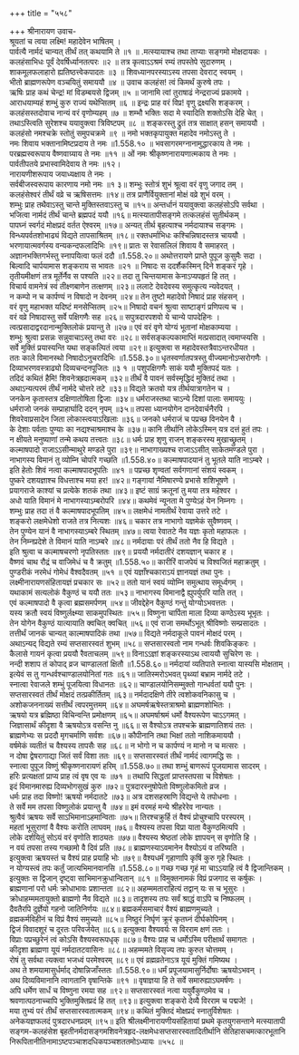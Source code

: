 +++
title = "५५८"

+++
श्रीनारायण उवाच-  
श्रूयतां च त्वया लक्ष्मि! महादेवेन भाषितम् ।  
पार्वत्यै नार्मदं चान्यत् तीर्थं तत् कथयामि ते ॥१ ॥
.मत्स्यायाश्च तथा ताप्याः सङ्गमो मोक्षदायकः ।  
कलहंसाभिधः पूर्वं देवर्षिर्ध्यानतत्परः ॥२ ॥
तत्र कृत्वाऽऽश्रमं रम्यं तपस्तेपे सुदारुणम् ।  
शाकमूलफलाहारो ह्यतिष्ठत्त्वेकपादतः ॥३ ॥
शिवध्यानपरस्याऽस्य तपसा देवराट् स्वयम् ।  
भीतो ब्राह्मणरूपेण वञ्चयितुं समाययौ ॥४ ॥
उवाच कलहंस! त्वं किमर्थं कुरुषे तपः ।  
ऋषिः प्राह कथं चेन्द्र! मां विडम्बयसे द्विजम् ॥५ ॥
जानामि त्वां तुराषाढं नेन्द्रराज्यं प्रकामये ।  
आराधयाम्यहं शम्भुं कुरु राज्यं यथेप्सितम् ॥६ ॥
इन्द्रः प्राह वरं विप्र! वृणु द्रक्ष्यसि शङ्करम् ।  
कलहंसस्तदोवाच नान्यं वरं वृणोम्यहम् ॥७ ॥
शम्भौ भक्तिः सदा मे स्यादिति शक्तोऽसि देहि चेत् ।  
तथाऽस्त्विति सुरेशश्च ययावुक्त्वा त्रिविष्टपम् ॥८ ॥
शङ्करस्तु द्रुतं तत्र साक्षात् हसन् समाययौ ।  
कलहंसो नमश्चक्रे स्तोतुं समुपचक्रमे ॥९ ॥
नमो भक्तकृपायुक्त महादेव नमोऽस्तु ते ।  
नमः शिवाय भक्तानामिष्टप्रदाय ते नमः ॥1.558.१० ॥
भवसागरमग्नानामुद्धारकाय ते नमः ।  
परब्रह्मस्वरूपाय वैष्णवाग्र्याय ते नमः ॥११ ॥
ओं नमः श्रीकृष्णनारायणात्मकाय ते नमः ।  
पार्वतीपतये प्रभास्वामिदेवाय ते नमः ॥१२।  
नारायणीशरूपाय जयाध्यक्षाय ते नमः ।  
सर्वबीजस्वरूपाय कारणाय नमो नमः ॥१ ३॥
शम्भुः स्तोत्रं शुभं श्रूत्वा वरं वृणु जगाद तम् ।  
कलहंसेश्वरं तीर्थं वव्रे च ऋषिसत्तमः ॥१४॥
तत्र प्राणैर्वियुक्तानां मोक्षं वव्रे शुभं वरम् ।  
शम्भुः प्राह तथैवाऽस्तु चान्ते मुक्तिस्तवाऽस्तु च ॥१५॥
अन्तर्धानं ययावुक्त्वा कलहंसोऽपि सर्वथा ।  
भजित्वा नार्मदं तीर्थं चान्ते ब्रह्मपदं ययौ ॥१६॥
मत्स्यातापीसङ्गमे तत्कलहंसं सुतीर्थकम् ।  
पापघ्नं स्वर्गदं मोक्षप्रदं वर्तत ऐश्वरम् ॥१७॥
अन्यत् तीर्थ बृहत्याश्च नर्मदायाश्च सङ्गमः ।  
विन्ध्यपर्वतशोभाढ्यं विद्यते तापसाश्रितम् ॥१८॥
रक्तधर्माभिधः कश्चिन्निषादस्तत्र चाययौ ।  
भरणायात्मवर्गस्य वन्यकन्दफलादिभिः ॥१९॥
प्रातः स रेवासलिलं शिवाय वै समाहरत् ।  
अज्ञानभक्तिगर्भस्तु स्नापयित्वा फलं ददौ ॥1.558.२०॥
अथोत्तरायणे प्राप्ते पुपूज कुसुमैः सदा ।  
बिल्वादि चार्पयामास शङ्कराय स भावतः ॥२१ ॥
निषादः स ददर्शैकस्मिन् दिने शङ्करं गृहे ।  
तृतीयमीक्षणं तत्र मूर्तेर्नैव स पश्यति ॥२२॥
तदा तु चिन्तयामास केनाऽप्यपहृतं हि तत् ।  
विचार्य वामनेत्रं स्वं तीक्ष्णबाणेन तत्क्षणम् ॥२३॥
ललाटे देवदेवस्य समुत्कृत्य न्यवेदयत् ।  
न कम्पो न च कार्पण्यं न विषादो न देवनम् ॥२४॥
तेन तुष्टो महादेवो निषादं प्राह संहसन् ।  
वरं वृणु महाभक्त यदिष्टं मनसेप्सितम् ॥२५॥
निषादो वचनं श्रुत्वा साष्टाङ्गं प्रणिपत्य च ।  
वरं वव्रे निषादास्तु सर्वे पक्षिगणैः सह ॥२६॥
सपुत्रदारपशवो ये चान्ये पापदेहिनः ।  
त्वत्प्रसादाद्वरदानान्मुक्तिलोकं प्रयान्तु ते ॥२७॥
एवं वरं वृणे योग्यं भूतानां मोक्षकाम्यया ।  
शम्भुः श्रुत्वा प्रसन्नः सन्नुवाचाऽस्तु तथा वरः ॥२८॥
सर्वसङ्कल्पकामाप्तिं मत्प्रसादात् त्वमाप्स्यसि ।  
सर्वे मुक्तिं प्रयास्यन्ति यथा सङ्कल्पितं त्वया ॥२९॥
इत्युक्त्वा स महादेवस्तत्रैवाऽन्तरधीयत ।  
ततः काले विमानस्थो निषादोऽनुचरादिभिः ॥1.558.३०॥
धृतस्वर्णातपत्रस्तु वीज्यमानोऽप्सरोगणैः ।  
दिव्याभरणवस्त्राढ्यो दिव्यचन्दनपूजितः ॥३ १ ॥
पशुपक्षिगणैः साकं ययौ मुक्तिपदं यतः ।  
तदिदं कथितं हैमि! शिवनेत्रह्रदात्मकम् ॥३२॥
तीर्थं वै पावनं सर्वस्मृद्धिदं मुक्तिदं तथा ।  
अथाऽन्यत्परमं तीर्थं नार्मदे चोत्तरे तटे ॥३३॥
विद्यते क्रतवो यत्र तीर्थयात्रागतेन च ।  
जनकेन कृतास्तत्र दक्षिणातोषिता द्विजाः ॥३४॥
धर्मराजस्तथा चाऽन्ये दिशां पालाः समाययुः ।  
धर्मराजो जनकं सम्प्राहार्घादि ददन् नृपम् ॥३५॥
तपसा ध्यानयोगेन दानदेवार्चनैरपि ।  
शिवरेवाप्रसादेन जिता लोकास्त्वयाऽखिलाः ॥३६॥
जनको धर्मराजं च पप्रच्छ विनयेन वै ।  
के देशाः पर्वताः पुण्याः का नद्यश्चाश्रमाश्च के ॥३७॥
कानि तीर्थानि लोकेऽस्मिन् यत्र दत्तं हुतं तपः ।  
न क्षीयते मनुष्याणां तन्मे कथय तत्त्वतः ॥३८॥
धर्मः प्राह शृणु राजन् शङ्करस्य मुखाच्छ्रुतम् ।  
कल्माषपादो राजाऽऽसीन्माथुरे मण्डले पुरा ॥३९॥
नाभागाख्यश्च राजाऽऽसीत् साकेतमण्डले पुरा ।  
नाभागस्य विमानं तु व्योम्नि चोपरि गच्छति ॥1.558.४०॥
कल्माषपादयानं तु भूतले याति नाऽम्बरे ।  
इति हेतोः शिवं नत्वा कल्माषपादभूपतिः ॥४१ ॥
पप्रच्छ शृण्वतां सर्वगणानां संशयं स्वकम् ।  
पुष्करे दशयज्ञाश्च विधत्ताश्च मया हर! ॥४२॥
गङ्गायां नैमिषारण्ये प्रभासे शशिभूषणे ।  
प्रयागराजे काश्यां च प्रत्येके शतकं तथा ॥४३॥
इष्टं साग्रं क्रतूनां तु मया तत्र महेश्वर ।  
अधो याति विमानं मे नाभागस्याऽम्बरोपरि ॥४४॥
कथमेवं न्यूनता मे पुण्येऽहं येन निम्नगः ।  
शम्भुः प्राह तदा तं वै कल्माषपादभूपतिम् ॥४५॥
लक्षमेधं नामतीर्थं रेवाया उत्तरे तटे ।  
शङ्करो लक्षमेधेशो राजते तत्र नित्यशः ॥४६॥
चकार तत्र नाभागो यज्ञमेकं सुवैष्णवम् ।  
तेन पुण्येन यानं वै नाभागस्याऽम्बरे स्थितम् ॥४७॥
त्वया रेवातटे नैव यज्ञः कृतो महाफलः ।  
तेन निम्नप्रदेशे ते विमानं याति नाऽम्बरे ॥४८॥
नर्मदायाः परं तीर्थं ततो नैव हि विद्यते ।  
इति श्रुत्वा च कल्माषचरणो नृपतिस्ततः ॥४९॥
प्रययौ नर्मदातीरं दशयज्ञान् चकार ह ।  
वैष्णवं चाथ रौद्रं च वाजिमेधं च वै क्रतुम् ॥1.558.५०॥
कारीरिं वाजपेयं च विश्वजितं महाक्रतुम् ।  
पुण्डरीकं नरमेधं गोमेधं वैश्वदैवतम् ॥५१ ॥
एवं यज्ञाँश्चकाराऽयं ज्ञानयज्ञं तथा पुनः ।  
लक्ष्मीनारायणसंहितायज्ञं प्रचकार सः ॥५२॥
ततो यानं स्वयं व्योम्नि समुत्थाय समूर्ध्वगम् ।  
यथाकामं सत्यलोकं वैकुण्ठं च ययौ ततः ॥५३॥
नाभागस्य विमानाद्वै ह्युपर्युपरि याति तत् ।  
एवं कल्माषपादो वै कृत्वा ब्रह्मसमर्पणम् ॥५४॥
जीवद्देहेन वैकुण्ठं गन्तुं योग्योऽभवत्ततः ।  
यस्य क्रतौ स्वयं विष्णुर्लक्ष्म्या साकमुपस्थितः ॥५५॥
विष्णुना चार्पिता माला दिव्या कण्ठेऽस्य भूभृतः ।  
तेन योगेन वैकुण्ठं यात्यायाति क्वचित् क्वचित् ॥५६॥
एवं राजा समर्थोऽभूत् श्रीविष्णोः सम्प्रसादतः ।  
तत्तीर्थं जानकं चान्यत् काल्माषपादिकं तथा ॥५७॥
विद्यते नर्मदाकूले पावनं मोक्षदं परम् ।  
अथाऽन्यद् विद्यते रम्यं सप्तसारस्वतं शुभम् ॥५८॥
सप्तसारस्वतो नाम गन्धर्वः शिवकिङ्करः ।  
कैलासे गायनं कृत्वा प्रययौ रैवताचलम् ॥५९॥
विनाऽऽज्ञां शङ्करस्याऽथ त्वाययौ सुचिरेण सः ।  
नन्दी शशाप तं कोपाद् व्रज चाण्डालतां क्षितौ ॥1.558.६०॥
नर्मदायां व्यतिपाते स्नात्वा यास्यसि मोक्षताम् ।  
इत्येवं स तु गान्धर्वश्चाण्डालयोनितां गतः ॥६१॥
जातिस्मरोऽभवत् पृथ्व्यां बभ्राम नार्मदे तटे ।  
स्नात्वा रेवाजले शम्भुं पूजयित्वा विधानतः ॥६२॥
चाण्डालयोनिसम्मुक्तो गान्धर्वतां ययौ पुनः ।  
सप्तसारस्वतं तीर्थं मोक्षदं तत्प्रकीर्तितम् ॥६३॥
नर्मदादक्षिणे तीरे त्वशोकवनिकासु च ।  
अशोकजननाख्यं सत्तीर्थं त्वपरमुत्तमम् ॥६४॥
अघमर्षऋषेस्तत्राश्रमो ब्राह्मणशोभितः ।  
ऋषयो यत्र ब्रह्मिष्ठा विचिन्वन्ति प्रमोक्षणम् ॥६५॥
अघमर्षाश्रमं धर्मो वैश्यरूपेण चाऽऽगमत् ।  
जिज्ञासार्थं कीदृशा वै ऋषयोऽत्र वसन्ति नु ॥६६॥
स वैश्योऽत्र तपश्चक्रे ब्राह्मणातिशयं ततः ।  
ब्राह्मणेभ्यः स प्रददौ मृगचर्माणि सर्वशः ॥६७॥
कौपीनानि तथा भिक्षां ततो नाशिकमाययौ ।  
वर्षमेकं व्यतीतं च वैश्यस्य तापसैः सह ॥६८॥
न भोगो न च कार्पण्यं न मानो न च मत्सरः ।  
न दोषा द्वेषरागाद्या जितं सर्वं विशा ततः ॥६९॥
सप्तसारस्वतं तीर्थं नार्मदं त्वागमद्धि सः ।  
स्नात्वा पुपूज विष्णुं श्रीकृष्णनारायणं हरिम् ॥1.558.७०॥
तथा शम्भुं बाणरूपं पूजयामास सादरम् ।  
हरिः प्रत्यक्षतां प्राप्य प्राह त्वं वृष एव यः ॥७१ ॥
तथापि सिद्धतां प्राप्तस्तपसा च विशेषतः ।  
इदं विमानमारुह्य दिव्यभोगसुखं कुरु ॥७२॥
पुत्रदारस्नुषोपेतो विष्णुलोकमितो व्रज ।  
धर्मः प्राह तदा विष्णो! ऋषयो नर्मदातटे ॥७३॥
अत्र दशसहस्राणि विद्यन्ते ये तपोधनाः ।  
ते सर्वे मम तपसा विष्णुलोकं प्रयान्तु वै ॥७४॥
इमं वरमहं मन्ये श्रीहरेरेव नान्यतः ।  
श्रुत्वैवं ऋषयः सर्वे साऽभिमानाऽहमान्विताः ॥७५॥
तिरश्चक्रुर्हि तं वैश्यं प्रोचुश्चापि परस्परम् ।  
महतां भूसुराणां वै वैश्यः करोति लाघवम् ॥७६॥
वैश्यस्य तपसा विप्रा याता वैकुण्ठमित्यपि ।  
लोके दर्शयितुं सोऽयं वरं वृणोति शाठ्यतः ॥७७॥
वैश्यस्य श्रेष्ठतां लोके ज्ञापयन् स वृणोति हि ।  
न वयं तपसा तस्य गच्छामो वै दिवं प्रति ॥७८॥
ब्राह्मणस्याऽवमानेन वैश्योऽयं व तरिष्यति ।  
इत्युक्त्वा ऋषयस्तं च वैश्यं प्राह प्रयाहि भोः ॥७९॥
वैश्यधर्मं गृहाणापि कृषिं कुरु गृहे स्थितः ।  
न योग्यस्त्वं तपः कर्तुं जात्यभिमानवानसि ॥1.558.८०॥
गच्छ गच्छ गृहं मा चाऽऽयाहि त्वं वै द्विजान्तिकम् ।  
इत्युक्तः स द्विजान् दृष्ट्वा साभिमानक्रुधान्वितान् ॥८१ ॥
विमुक्तनामकं विप्रं प्रजगाद स कर्षुकः ।  
ब्राह्मणानां परो धर्मः क्रोधाभावः प्रशान्तता ॥८२॥
अहम्ममताराहित्यं तद्वान् यः स च भूसुरः ।  
क्रोधाहम्ममतायुक्तो ब्राह्मणो नैव विद्यते ॥८३॥
तादृशस्य तपः सर्वं श्राद्धं वाऽपि च निष्फलम् ।  
दैवतैरपि दुर्ज्ञेयो गहनो जातिनिर्णयः ॥८४॥
ब्रह्मकर्मसमाचारं वैश्यं ब्राह्मणमुच्यते ।  
व्रह्मकर्मविहीनं च विप्रं वैश्यं समुच्यते ॥८५॥
निष्ठुरं निर्घृणं क्रूरं कृतघ्नं दीर्घकोपिनम् ।  
द्विजं विवादशूरं च दूरतः परिवर्जयेत् ॥८६॥
इत्युक्त्वा वैश्यवर्यः स विरराम क्षणं ततः ।  
विप्राः पप्रच्छुरेनं त्वं कोऽसि वैश्यस्वरूपधृक् ॥८७॥
वैश्यः प्राह च धर्मोऽस्मि परीक्षार्थं समागतः ।  
कीदृशा ब्राह्मणा यूयं नर्मदातटवासिनः ॥८८॥
अहम्ममते विसृज्य तपः कुरुत चोत्तमम् ।  
रोषं तु सर्वथा त्यक्त्वा भजध्वं परमेश्वरम् ॥८९॥
एवं व्रह्मव्रतेनाऽत्र यूयं मुक्तिं गमिष्यथ ।  
अथ ते शमयामासुर्धर्माद् दोषान्निजाँस्ततः ॥1.558.९०॥
धर्मं प्रपूजयामासुर्निर्दोषाः ऋषयोऽभवन् ।  
अथ दिव्यविमानानि त्वागतानि वृषान्तिके ॥९१ ॥
वृषाज्ञया हि ते सर्वे समारुह्याऽघमर्षणः ।  
अपि धर्मेण सार्धं च विष्णुना रमया सह ॥९२॥
सप्तसारस्वतं नत्वा ययुर्वैकुण्ठमेव च ।  
श्रवणात्पठनाच्चापि भुक्तिमुक्तिप्रदं हि तत् ॥९३॥
इत्युक्त्वा शङ्करो देव्यै विरराम च पद्मजे! ।  
मया तुभ्यं परं तीर्थं सप्तसारस्वतात्मकम् ॥९४॥
कथितं मुक्तिदं मोक्षप्रदं स्नातुर्विशेषतः ।  
अनेकयज्ञफलदं पुत्रदारधनप्रदम् ॥९५॥
इति श्रीलक्ष्मीनारायणीयसंहितायां प्रथमे कृतयुगसन्ताने मत्स्यातापी सङ्गम-कलहंसेश बृहतीनर्मदासङ्गमशिवनेत्रहृद-लक्षमेधःसप्तसारस्वतादितीर्थानि सेतिहासचमत्कारभूतानि निरूपितानीतिनामाऽष्टपञ्चाशदधिकपञ्चशततमोऽध्यायः ॥५५८ ॥
    

